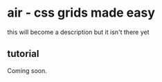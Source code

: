 # air - css grids made easy

this will become a description but it isn't there yet

## tutorial

Coming soon.
